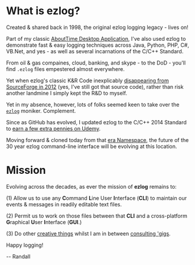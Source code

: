 # What is ezlog?
Created & shared back in 1998, the original ezlog logging legacy - lives on!

Part of my classic [AboutTime Desktop Application](https://github.com/soft9000/AboutTime), I've also used ezlog to demonstrate fast & easy logging techniques across Java, Python, PHP, C#, VB.Net, and yes - as well as several incarnations of the C/C++ Standard. 

From oil & gas compaines, cloud, banking, and skype - to the DoD - you'll find `.ezlog` files empestered almost everywhere.

Yet when ezlog's classic K&R Code inexplicably [disappearing from SourceForge in 2012](https://sourceforge.net/projects/ezlog/files/) (yes, I've still got that source code), rather than risk another landmine I simply kept the R&D to myself. 

Yet in my absence, however, lots of folks seemed keen to take over the [`ezlog`](https://www.google.com/search?q=ezlog&rlz=1C1CHBF_enUS971US971&oq=ezlog) moniker. Complement.

Since as GitHub has evolved, I updated ezlog to the C/C++ 2014 Standard to [earn a few extra pennies on Udemy](https://www.udemy.com/course/gnu-cpp-2000).

Moving forward & cloned today from that [era Namespace](https://github.com/soft9000/era), the future of the 30 year ezlog command-line interface will be evolving at this location.

# Mission
Evolving across the decades, as ever the mission of **ezlog** remains to:

(1) Allow us to use any **C**ommand **L**ine User **I**nterface (**CLI**) to maintain our events & messages in readily editable text files.

(2) Permit us to work on those files between that **CLI** and a cross-platform **G**raphical **U**ser **I**nterface (**GUI**.)

(3) Do other [creative things](http://soft9000.com) whilst I am in between [consulting 'gigs](https://linkedin.com/in/nagyspace).

Happy logging!

-- Randall




